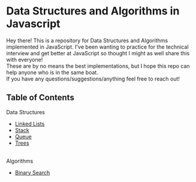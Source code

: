 # Data Structures and Algorithms in Javascript

Hey there! This is a repository for Data Structures and Algorithms implemented in JavaScript.
I've been wanting to practice for the technical interview and get better at JavaScript so thought I might as well share this with everyone!
<br />
These are by no means the best implementations, but I hope this repo can help anyone who is in the same boat.
<br />
If you have any questions/suggestions/anything feel free to reach out!

## Table of Contents
Data Structures
- [Linked Lists](https://github.com/lee-steven/JS-Data-Structures-and-Algorithms/tree/master/Data%20Structures/Linked%20List)
- [Stack](https://github.com/lee-steven/JS-Data-Structures-and-Algorithms/tree/master/Data%20Structures/Stack)
- [Queue](https://github.com/lee-steven/JS-Data-Structures-and-Algorithms/tree/master/Data%20Structures/Queue)
- [Trees](https://github.com/lee-steven/JS-Data-Structures-and-Algorithms/tree/master/Data%20Structures/Trees)

<br />
Algorithms

- [Binary Search](https://github.com/lee-steven/JS-Data-Structures-and-Algorithms/tree/master/Algorithms/Binary%20Search)